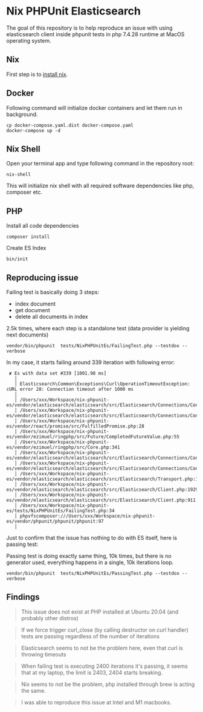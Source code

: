 # Nix PHPUnit Elasticsearch

The goal of this repository is to help reproduce an issue with using elasticsearch client inside phpunit tests 
in php 7.4.28 runtime at MacOS operating system. 

## Nix

First step is to [install nix](https://nixos.org/download.html).

## Docker 

Following command will initialize docker containers and let them run in background. 

```
cp docker-compose.yaml.dist docker-compose.yaml
docker-compose up -d
```

## Nix Shell

Open your terminal app and type following command in the repository root: 

```
nix-shell
```

This will initialize nix shell with all required software dependencies like php, composer etc.

## PHP

Install all code dependencies
```
composer install
```

Create ES Index

```
bin/init
```

## Reproducing issue

Failing test is basically doing 3 steps: 

- index document
- get document
- delete all documents in index

2.5k times, where each step is a standalone test (data provider is yielding next documents)

```
vendor/bin/phpunit  tests/NixPHPUnitEs/FailingTest.php --testdox --verbose
```

In my case, it starts failing around 339 iteration with following error:

```
 ✘ Es with data set #339 [1001.98 ms]
   │
   │ Elasticsearch\Common\Exceptions\Curl\OperationTimeoutException: cURL error 28: Connection timeout after 1000 ms
   │
   │ /Users/xxx/Workspace/nix-phpunit-es/vendor/elasticsearch/elasticsearch/src/Elasticsearch/Connections/Connection.php:584
   │ /Users/xxx/Workspace/nix-phpunit-es/vendor/elasticsearch/elasticsearch/src/Elasticsearch/Connections/Connection.php:274
   │ /Users/xxx/Workspace/nix-phpunit-es/vendor/react/promise/src/FulfilledPromise.php:28
   │ /Users/xxx/Workspace/nix-phpunit-es/vendor/ezimuel/ringphp/src/Future/CompletedFutureValue.php:55
   │ /Users/xxx/Workspace/nix-phpunit-es/vendor/ezimuel/ringphp/src/Core.php:341
   │ /Users/xxx/Workspace/nix-phpunit-es/vendor/elasticsearch/elasticsearch/src/Elasticsearch/Connections/Connection.php:345
   │ /Users/xxx/Workspace/nix-phpunit-es/vendor/elasticsearch/elasticsearch/src/Elasticsearch/Connections/Connection.php:241
   │ /Users/xxx/Workspace/nix-phpunit-es/vendor/elasticsearch/elasticsearch/src/Elasticsearch/Transport.php:110
   │ /Users/xxx/Workspace/nix-phpunit-es/vendor/elasticsearch/elasticsearch/src/Elasticsearch/Client.php:1929
   │ /Users/xxx/Workspace/nix-phpunit-es/vendor/elasticsearch/elasticsearch/src/Elasticsearch/Client.php:911
   │ /Users/xxx/Workspace/nix-phpunit-es/tests/NixPHPUnitEs/FailingTest.php:34
   │ phpvfscomposer:///Users/xxx/Workspace/nix-phpunit-es/vendor/phpunit/phpunit/phpunit:97
   │
```


Just to confirm that the issue has nothing to do with ES itself, here is passing test:

Passing test is doing exactly same thing, 10k times, but there is no generator used, 
everything happens in a single, 10k iterations loop.  

```
vendor/bin/phpunit  tests/NixPHPUnitEs/PassingTest.php --testdox --verbose
```

## Findings 

> This issue does not exist at PHP installed at Ubuntu 20.04 (and probably other distros)

> If we force trigger curl_close (by calling destructor on curl handler) tests are passing regardless of the number of iterations

> Elasticsearch seems to not be the problem here, even that curl is throwing timeouts  

> When failing test is executing 2400 iterations it's passing, it seems that at my laptop, the limit is 2403, 2404 starts breaking.

> Nix seems to not be the problem, php installed through brew is acting the same. 

> I was able to reproduce this issue at Intel and M1 macbooks. 

